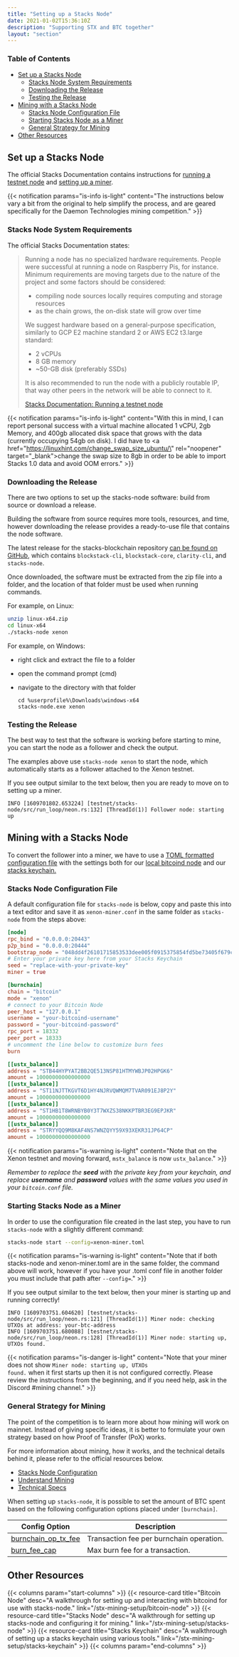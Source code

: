 ```yaml
---
title: "Setting up a Stacks Node"
date: 2021-01-02T15:36:10Z
description: "Supporting STX and BTC together"
layout: "section"
---
```


### Table of Contents

- [Set up a Stacks Node](#set-up-a-stacks-node)
  - [Stacks Node System Requirements](#stacks-node-system-requirements)
  - [Downloading the Release](#downloading-the-release)
  - [Testing the Release](#testing-the-release)
- [Mining with a Stacks Node](#mining-with-a-stacks-node)
  - [Stacks Node Configuration File](#stacks-node-configuration-file)
  - [Starting Stacks Node as a Miner](#starting-stacks-node-as-a-miner)
  - [General Strategy for Mining](#general-strategy-for-mining)
- [Other Resources](#other-resources)

## Set up a Stacks Node

The official Stacks Documentation contains instructions for [running a testnet node](https://docs.blockstack.org/understand-stacks/running-testnet-node) and [setting up a miner](https://docs.blockstack.org/en-US/start-mining).

{{< notification params="is-info is-light"
 content="The instructions below vary a bit from the original to help simplify the process, and are geared specifically for the Daemon Technologies mining competition." >}}

### Stacks Node System Requirements

The official Stacks Documentation states:

> Running a node has no specialized hardware requirements. People were successful at running a node on Raspberry Pis, for instance. Minimum requirements are moving targets due to the nature of the project and some factors should be considered:
>
> - compiling node sources locally requires computing and storage resources
> - as the chain grows, the on-disk state will grow over time
>
> We suggest hardware based on a general-purpose specification, similarly to GCP E2 machine standard 2 or AWS EC2 t3.large standard:
>
> - 2 vCPUs
> - 8 GB memory
> - ~50-GB disk (preferably SSDs)
>
> It is also recommended to run the node with a publicly routable IP, that way other peers in the network will be able to connect to it.
>
> [Stacks Documentation: Running a testnet node](https://docs.blockstack.org/understand-stacks/running-testnet-node#hardware)

{{< notification params="is-info is-light"
 content="With this in mind, I can report personal success with a virtual machine allocated 1 vCPU, 2gb Memory, and 400gb allocated disk space that grows with the data (currently occupying 54gb on disk). I did have to <a href=\"https://linuxhint.com/change_swap_size_ubuntu/\" rel=\"noopener\" target=\"_blank\">change the swap size to 8gb</a> in order to be able to import Stacks 1.0 data and avoid OOM errors." >}}

### Downloading the Release

There are two options to set up the stacks-node software: build from source or download a release.

Building the software from source requires more tools, resources, and time, however downloading the release provides a ready-to-use file that contains the node software.

The latest release for the stacks-blockchain repository [can be found on GitHub](https://github.com/blockstack/stacks-blockchain/releases/latest), which contains `blockstack-cli`, `blockstack-core`, `clarity-cli`, and `stacks-node`.

Once downloaded, the software must be extracted from the zip file into a folder, and the location of that folder must be used when running commands.

For example, on Linux:

```bash
unzip linux-x64.zip
cd linux-x64
./stacks-node xenon
```

For example, on Windows:

- right click and extract the file to a folder
- open the command prompt (cmd)
- navigate to the directory with that folder

  ```none
  cd %userprofile%\Downloads\windows-x64
  stacks-node.exe xenon
  ```

### Testing the Release

The best way to test that the software is working before starting to mine, you can start the node as a follower and check the output.

The examples above use `stacks-node xenon` to start the node, which automatically starts as a follower attached to the Xenon testnet.

If you see output similar to the text below, then you are ready to move on to setting up a miner.

```none
INFO [1609701802.653224] [testnet/stacks-node/src/run_loop/neon.rs:132] [ThreadId(1)] Follower node: starting up
```

## Mining with a Stacks Node

To convert the follower into a miner, we have to use a [TOML formatted configuration file](https://toml.io/en/) with the settings both for our [local bitcoind node](/stx-mining-setup/bitcoin-node) and our [stacks keychain.](/stx-mining-setup/stacks-keychain)

### Stacks Node Configuration File

A default configuration file for `stacks-node` is below, copy and paste this into a text editor and save it as `xenon-miner.conf` in the same folder as `stacks-node` from the steps above:

```toml
[node]
rpc_bind = "0.0.0.0:20443"
p2p_bind = "0.0.0.0:20444"
bootstrap_node = "048dd4f26101715853533dee005f0915375854fd5be73405f679c1917a5d4d16aaaf3c4c0d7a9c132a36b8c5fe1287f07dad8c910174d789eb24bdfb5ae26f5f27@xenon.blockstack.org:20444"
# Enter your private key here from your Stacks Keychain
seed = "replace-with-your-private-key"
miner = true

[burnchain]
chain = "bitcoin"
mode = "xenon"
# connect to your Bitcoin Node
peer_host = "127.0.0.1"
username = "your-bitcoind-username"
password = "your-bitcoind-password"
rpc_port = 18332
peer_port = 18333
# uncomment the line below to customize burn fees
burn

[[ustx_balance]]
address = "STB44HYPYAT2BB2QE513NSP81HTMYWBJP02HPGK6"
amount = 10000000000000000
[[ustx_balance]]
address = "ST11NJTTKGVT6D1HY4NJRVQWMQM7TVAR091EJ8P2Y"
amount = 10000000000000000
[[ustx_balance]]
address = "ST1HB1T8WRNBYB0Y3T7WXZS38NKKPTBR3EG9EPJKR"
amount = 10000000000000000
[[ustx_balance]]
address = "STRYYQQ9M8KAF4NS7WNZQYY59X93XEKR31JP64CP"
amount = 10000000000000000
```

{{< notification params="is-warning is-light"
 content="Note that on the Xenon testnet and moving forward, <code>mstx_balance</code> is now <code>ustx_balance</code>." >}}

*Remember to replace the **seed** with the private key from your keychain, and replace **username** and **password** values with the same values you used in your `bitcoin.conf` file.*

### Starting Stacks Node as a Miner

In order to use the configuration file created in the last step, you have to run `stacks-node` with a slightly different command:

```bash
stacks-node start --config=xenon-miner.toml
```

{{< notification params="is-warning is-light"
 content="Note that if both stacks-node and xenon-miner.toml are in the same folder, the command above will work, however if you have your .toml conf file in another folder you must include that path after <code>--config=</code>." >}}

If you see output similar to the text below, then your miner is starting up and running correctly!

```none
INFO [1609703751.604620] [testnet/stacks-node/src/run_loop/neon.rs:121] [ThreadId(1)] Miner node: checking UTXOs at address: your-btc-address
INFO [1609703751.680088] [testnet/stacks-node/src/run_loop/neon.rs:128] [ThreadId(1)] Miner node: starting up, UTXOs found.
```

{{< notification params="is-danger is-light"
 content="Note that your miner does not show <code>Miner node: starting up, UTXOs found.</code> when it first starts up then it is not configured correctly. Please review the instructions from the beginning, and if you need help, ask in the Discord #mining channel." >}}

### General Strategy for Mining

The point of the competition is to learn more about how mining will work on mainnet. Instead of giving specific ideas, it is better to formulate your own strategy based on how Proof of Transfer (PoX) works.

For more information about mining, how it works, and the technical details behind it, please refer to the official resources below.

- [Stacks Node Configuration](https://docs.blockstack.org/references/stacks-node-configuration)
- [Understand Mining](https://docs.blockstack.org/understand-stacks/mining)
- [Technical Specs](https://docs.blockstack.org/understand-stacks/technical-specs)

When setting up `stacks-node`, it is possible to set the amount of BTC spent based on the following configuration options placed under `[burnchain]`.

| Config Option | Description |
| --- | --- |
| [burnchain_op_tx_fee](https://docs.blockstack.org/references/stacks-node-configuration#burnchain_op_tx_fee-optional) | Transaction fee per burnchain operation. |
| [burn_fee_cap](https://docs.blockstack.org/references/stacks-node-configuration#burn_fee_cap-optional) | Max burn fee for a transaction. |

## Other Resources

{{< columns param="start-columns" >}}
  {{< resource-card title="Bitcoin Node"
    desc="A walkthrough for setting up and interacting with bitcoind for use with stacks-node."
    link="/stx-mining-setup/bitcoin-node" >}}
  {{< resource-card title="Stacks Node"
    desc="A walkthrough for setting up stacks-node and configuring it for mining."
    link="/stx-mining-setup/stacks-node" >}}
  {{< resource-card title="Stacks Keychain"
    desc="A walkthrough of setting up a stacks keychain using various tools."
    link="/stx-mining-setup/stacks-keychain" >}}
{{< columns param="end-columns" >}}
